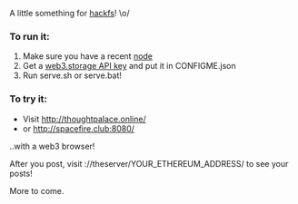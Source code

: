 A little something for [hackfs](https://hackfs.com/)! \o/

### To run it:
1. Make sure you have a recent [node](https://nodejs.org/)
2. Get a [web3.storage API key](https://web3.storage/login/) and put it in CONFIGME.json
3. Run serve.sh or serve.bat!

### To try it:
- Visit http://thoughtpalace.online/
- or http://spacefire.club:8080/

..with a web3 browser!

After you post, visit ://theserver/YOUR_ETHEREUM_ADDRESS/ to see your posts!

More to come.
